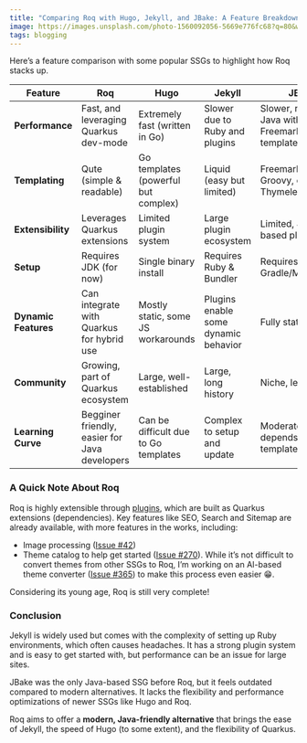 ```yaml
---
title: "Comparing Roq with Hugo, Jekyll, and JBake: A Feature Breakdown"
image: https://images.unsplash.com/photo-1560092056-5669e776fc68?q=80&w=4144&auto=format&fit=crop&ixlib=rb-4.0.3&ixid=M3wxMjA3fDB8MHxwaG90by1wYWdlfHx8fGVufDB8fHx8fA%3D%3D
tags: blogging
---
```


Here’s a feature comparison with some popular SSGs to highlight how Roq stacks up.


| Feature           | Roq                                           | Hugo                         | Jekyll                               | JBake                        |
|------------------|-----------------------------------------------|-----------------------------|--------------------------------------|-----------------------------|
| **Performance**  | Fast, and leveraging Quarkus dev-mode         | Extremely fast (written in Go) | Slower due to Ruby and plugins       | Slower, runs on Java with Freemarker/Groovy templates |
| **Templating**   | Qute (simple & readable)                      | Go templates (powerful but complex) | Liquid (easy but limited)            | Freemarker, Groovy, or Thymeleaf |
| **Extensibility** | Leverages Quarkus extensions                  | Limited plugin system | Large plugin ecosystem               | Limited, Java-based plugins |
| **Setup**        | Requires JDK (for now)                        | Single binary install       | Requires Ruby & Bundler              | Requires Java & Gradle/Maven |
| **Dynamic Features** | Can integrate with Quarkus for hybrid use     | Mostly static, some JS workarounds | Plugins enable some dynamic behavior | Fully static |
| **Community**    | Growing, part of Quarkus ecosystem            | Large, well-established | Large, long history                  | Niche, less active |
| **Learning Curve** | Begginer friendly, easier for Java developers | Can be difficult due to Go templates | Complex to setup and update          | Moderate, depends on template engine |


### A Quick Note About Roq

Roq is highly extensible through [plugins]({site.url('/docs/plugins')}), which are built as Quarkus extensions (dependencies). Key features like SEO, Search and Sitemap are already available, with more features in the works, including:
- Image processing ([Issue #42](https://github.com/quarkiverse/quarkus-web-bundler/issues/42))
- Theme catalog to help get started ([Issue #270](https://github.com/quarkiverse/quarkus-roq/issues/270)). While it’s not difficult to convert themes from other SSGs to Roq, I’m working on an AI-based theme converter ([Issue #365](https://github.com/quarkiverse/quarkus-roq/issues/365)) to make this process even easier 😁.

Considering its young age, Roq is still very complete!

### Conclusion
Jekyll is widely used but comes with the complexity of setting up Ruby environments, which often causes headaches. It has a strong plugin system and is easy to get started with, but performance can be an issue for large sites.

JBake was the only Java-based SSG before Roq, but it feels outdated compared to modern alternatives. It lacks the flexibility and performance optimizations of newer SSGs like Hugo and Roq.

Roq aims to offer a **modern, Java-friendly alternative** that brings the ease of Jekyll, the speed of Hugo (to some extent), and the flexibility of Quarkus.  
